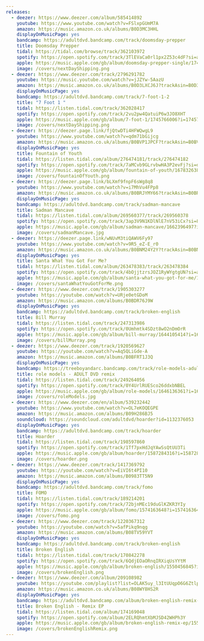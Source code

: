 ```yaml
---
releases:
  - deezer: https://www.deezer.com/album/585414892
    youtube: https://www.youtube.com/watch?v=FSlxpGUmM7A
    amazon: https://music.amazon.co.uk/albums/B0D3MC3HHL
    displayOnMusicPage: yes
    bandcamp: https://adultdvd.bandcamp.com/track/doomsday-prepper
    title: Doomsday Prepper
    tidal: https://tidal.com/browse/track/362103972
    spotify: https://open.spotify.com/track/3TlEVaCa0rl1px2Z53c4dF?si=a6310e4b80364d74
    apple: https://music.apple.com/gb/album/doomsday-prepper-single/1745816859?app=music
    image: /covers/nextDayShipping.png
  - deezer: https://www.deezer.com/track/2796291782
    youtube: https://music.youtube.com/watch?v=jJZYw-5AazU
    amazon: https://music.amazon.co.uk/albums/B0D3LXCJ6J?trackAsin=B0D3LZCSLB
    displayOnMusicPage: yes
    bandcamp: https://adultdvd.bandcamp.com/track/7-foot-1-2
    title: "7 Foot 1 "
    tidal: https://listen.tidal.com/track/362028417
    spotify: https://open.spotify.com/track/2vu2pw4QatuiP6w3JO8XHT
    apple: https://music.apple.com/gb/album/7-foot-1/1745766006?i=1745766007&app=music
    image: /covers/nextDayShipping.png
  - deezer: https://deezer.page.link/fjQtwDTi4HFWQwgL9
    youtube: https://www.youtube.com/watch?v=qdm71bGijcg
    amazon: https://music.amazon.co.uk/albums/B0BVP1JPCF?trackAsin=B0BVPTKMYY
    displayOnMusicPage: yes
    title: Fountain of Youth
    tidal: https://listen.tidal.com/album/276474181/track/276474182
    spotify: https://open.spotify.com/track/7aMCvb9GLrvbwHA3P2evFj?si=de3b906e4fed40a3
    apple: https://music.apple.com/gb/album/fountain-of-youth/1678326386?i=1678326387
    image: /covers/fountainOfYouth.png
  - deezer: https://deezer.page.link/bLXmf9fnpF6sWg8q8
    youtube: https://www.youtube.com/watch?v=i7MhVu4FPp8
    amazon: https://music.amazon.co.uk/albums/B0BRJYMY66?trackAsin=B0BRJYP213
    displayOnMusicPage: yes
    bandcamp: https://adultdvd.bandcamp.com/track/sadman-mancave
    title: Sadman Mancave
    tidal: https://listen.tidal.com/album/269560377/track/269560378
    spotify: https://open.spotify.com/track/3ap3V9N1KDlNlE7nV53iCx?si=8783ef5393f34e0d
    apple: https://music.apple.com/gb/album/sadman-mancave/1662396497?i=1662396498
    image: /covers/sadmanMancave.jpg
  - deezer: https://deezer.page.link/wNUvM3tiQAWV6Fy97
    youtube: https://www.youtube.com/watch?v=9R5_eZ-E_r0
    amazon: https://music.amazon.co.uk/albums/B0BNM24Y2Y?trackAsin=B0BNLZPMQL
    displayOnMusicPage: yes
    title: Santa What You Got For Me?
    tidal: https://listen.tidal.com/album/263478383/track/263478384
    spotify: https://open.spotify.com/track/4bOjjtzrsJOZ1RyWYgtgUN?si=a9047bb56a13447d
    apple: https://music.apple.com/gb/album/santa-what-you-got-for-me/1657072793?i=1657072794
    image: /covers/santaWhatYouGotForMe.png
  - deezer: https://www.deezer.com/track/1905303277
    youtube: https://youtube.com/watch?v=URje0etGDoM
    amazon: https://music.amazon.com/albums/B0BDR76J9W
    displayOnMusicPage: yes
    bandcamp: https://adultdvd.bandcamp.com/track/broken-english
    title: Bill Murray
    tidal: https://listen.tidal.com/track/247313986
    spotify: https://open.spotify.com/track/0Umhmtk4SDzt8wO2nDmOrR
    apple: https://music.apple.com/gb/album/bill-murray/1644105414?i=1644105415&app=music
    image: /covers/billMurray.png
  - deezer: https://www.deezer.com/track/1920569627
    youtube: https://youtube.com/watch?v=Aq5QLiGde-A
    amazon: https://music.amazon.com/albums/B0BFRT1J3Q
    displayOnMusicPage: yes
    bandcamp: https://treeboyandarc.bandcamp.com/track/role-models-adult-dvd-remix
    title: role models - ADULT DVD remix
    tidal: https://listen.tidal.com/track/249264056
    spotify: https://open.spotify.com/track/0Y4UrlRUESco26ddxbNBEL
    apple: https://music.apple.com/gb/album/role-models/1646136361?i=1646136368
    image: /covers/roleModels.jpg
  - deezer: https://www.deezer.com/en/album/539232442
    youtube: https://www.youtube.com/watch?v=OL7eKOQEGPE
    amazon: https://music.amazon.com/albums/B09H286BJ5
    soundcloud: https://soundcloud.com/adultdvd/hoarder?id=1132376053
    displayOnMusicPage: yes
    bandcamp: https://adultdvd.bandcamp.com/track/hoarder
    title: Hoarder
    tidal: https://listen.tidal.com/track/198597860
    spotify: https://open.spotify.com/track/1Tf7pxHdJqYAwSsQtUU3Ti
    apple: https://music.apple.com/gb/album/hoarder/1587284316?i=1587284317&app=music
    image: /covers/hoarder.png
  - deezer: https://www.deezer.com/track/1417369792
    youtube: https://youtube.com/watch?v=EiVI6t4PI10
    amazon: https://music.amazon.com/albums/B0983TT5N9
    displayOnMusicPage: yes
    bandcamp: https://adultdvd.bandcamp.com/track/fomo
    title: FOMO
    tidal: https://listen.tidal.com/track/189214201
    spotify: https://open.spotify.com/track/72bjnMEc19duGlKZKR3YIy
    apple: https://music.apple.com/gb/album/fomo/1574163648?i=1574163649&app=music
    image: /covers/fomo.png
  - deezer: https://www.deezer.com/track/1220367312
    youtube: https://youtube.com/watch?v=5afPikq9nqg
    amazon: https://music.amazon.com/albums/B08TV59YVT
    displayOnMusicPage: yes
    bandcamp: https://adultdvd.bandcamp.com/track/broken-english
    title: Broken English
    tidal: https://listen.tidal.com/track/170842278
    spotify: https://open.spotify.com/track/6QdjEOaORnqIRXiqUsYYtM
    apple: https://music.apple.com/gb/album/broken-english/1550456845?i=1550456846&app=music
    image: /covers/brokenEnglish.png
  - deezer: https://www.deezer.com/album/209108982
    youtube: https://youtube.com/playlist?list=OLAK5uy_l3ItUUqpO6G6ZtlpQPhnM25RkHJAbWT2g
    amazon: https://music.amazon.co.uk/albums/B08WY8HS2R
    displayOnMusicPage: yes
    bandcamp: https://adultdvd.bandcamp.com/album/broken-english-remix-ep
    title: Broken English - Remix EP
    tidal: https://listen.tidal.com/album/174169048
    spotify: https://open.spotify.com/album/2ELRQhmtXbMJSD42WHPh3Y
    apple: https://music.apple.com/gb/album/broken-english-remix-ep/1554518308?app=music
    image: /covers/brokenEnglishRemix.png
---
```

